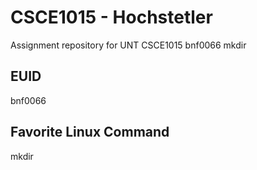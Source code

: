 # CSCE1015 - Hochstetler
Assignment repository for UNT CSCE1015
bnf0066
mkdir
## EUID
bnf0066
## Favorite Linux Command
mkdir

